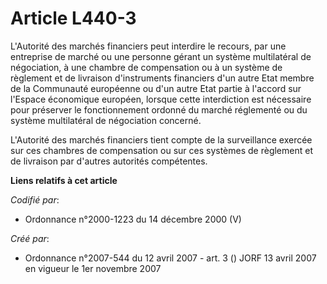 # Article L440-3

L'Autorité des marchés financiers peut interdire le recours, par une entreprise de marché ou une personne gérant un système
multilatéral de négociation, à une chambre de compensation ou à un système de règlement et de livraison d'instruments
financiers d'un autre Etat membre de la Communauté européenne ou d'un autre Etat partie à l'accord sur l'Espace économique
européen, lorsque cette interdiction est nécessaire pour préserver le fonctionnement ordonné du marché réglementé ou du
système multilatéral de négociation concerné.

L'Autorité des marchés financiers tient compte de la surveillance exercée sur ces chambres de compensation ou sur ces
systèmes de règlement et de livraison par d'autres autorités compétentes.

**Liens relatifs à cet article**

_Codifié par_:

  - Ordonnance n°2000-1223 du 14 décembre 2000 (V)

_Créé par_:

  - Ordonnance n°2007-544 du 12 avril 2007 - art. 3 () JORF 13 avril 2007 en vigueur le 1er novembre 2007
